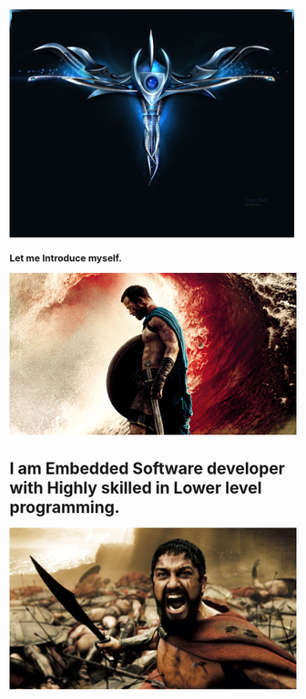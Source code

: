 <img src="profileImages/symbol.jpg" width="500" height="400">





### Let me Introduce myself.

![Warrior](profileImages/Alone.jpg)



# I am Embedded Software developer with Highly skilled in Lower level programming.

![Yes I am Vivek Yadav](profileImages/intro.jpg)

